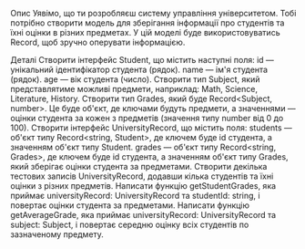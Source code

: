 Опис
Уявімо, що ти розробляєш систему управління університетом. Тобі потрібно створити модель для зберігання інформації про студентів та їхні оцінки в різних предметах. У цій моделі буде використовуватись Record, щоб зручно оперувати інформацією.

Деталі
Створити інтерфейс Student, що містить наступні поля:
id — унікальний ідентифікатор студента (рядок).
name — ім'я студента (рядок).
age — вік студента (число).
Створити тип Subject, який представлятиме можливі предмети, наприклад: Math, Science, Literature, History.
Створити тип Grades, який буде Record<Subject, number>. Це буде об'єкт, де ключами будуть предмети, а значеннями — оцінки студента за кожен з предметів (значення типу number від 0 до 100).
Створити інтерфейс UniversityRecord, що містить поля:
students — об'єкт типу Record<string, Student>, де ключем буде id студента, а значенням об'єкт типу Student.
grades — об'єкт типу Record<string, Grades>, де ключем буде id студента, а значенням об'єкт типу Grades, який зберігає оцінки студента за предметами.
Створити декілька тестових записів UniversityRecord, додавши кілька студентів та їхні оцінки з різних предметів.
Написати функцію getStudentGrades, яка приймає universityRecord: UniversityRecord та studentId: string, і повертає оцінки студента за предметами.
Написати функцію getAverageGrade, яка приймає universityRecord: UniversityRecord та subject: Subject, і повертає середню оцінку всіх студентів по зазначеному предмету.
